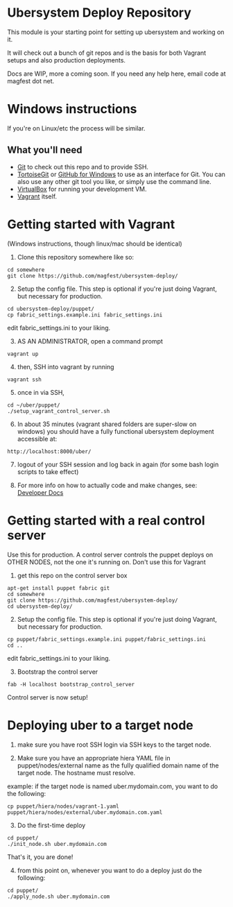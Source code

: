 Ubersystem Deploy Repository
============================

This module is your starting point for setting up ubersystem and working on it.  

It will check out a bunch of git repos and is the basis for both Vagrant setups and also production deployments.

Docs are WIP, more a coming soon. If you need any help here, email code at magfest dot net.

Windows instructions
=====================

If you're on Linux/etc the process will be similar.

## What you'll need
* [Git](http://git-scm.com/) to check out this repo and to provide SSH.
* [TortoiseGit](https://code.google.com/p/tortoisegit/) or [GitHub for Windows](https://windows.github.com/) to use as an interface for Git. You can also use any other git tool you like, or simply use the command line.
* [VirtualBox](https://www.virtualbox.org/wiki/Downloads) for running your development VM.
* [Vagrant](http://www.vagrantup.com/downloads.html) itself.


Getting started with Vagrant
===============

(Windows instructions, though linux/mac should be identical)

1) Clone this repository somewhere like so:
```
cd somewhere
git clone https://github.com/magfest/ubersystem-deploy/ 
```

2) Setup the config file.  This step is optional if you're just doing Vagrant, but necessary for production.
```
cd ubersystem-deploy/puppet/
cp fabric_settings.example.ini fabric_settings.ini
```

edit fabric_settings.ini to your liking.

3) AS AN ADMINISTRATOR, open a command prompt
```
vagrant up
```

4) then, SSH into vagrant by running
```
vagrant ssh
```

5) once in via SSH,
```
cd ~/uber/puppet/
./setup_vagrant_control_server.sh
```

6) In about 35 minutes (vagrant shared folders are super-slow on windows) you should have a fully functional ubersystem deployment accessible at: 
```
http://localhost:8000/uber/
```

7) logout of your SSH session and log back in again (for some bash login scripts to take effect)

8) For more info on how to actually code and make changes, see: [Developer Docs](DEVELOP.md)

Getting started with a real control server
====================

Use this for production.  A control server controls the puppet deploys on OTHER NODES, not the one it's running on.  Don't use this for Vagrant

1) get this repo on the control server box
```
apt-get install puppet fabric git
cd somewhere
git clone https://github.com/magfest/ubersystem-deploy/ 
cd ubersystem-deploy/
```

2) Setup the config file.  This step is optional if you're just doing Vagrant, but necessary for production.
```
cp puppet/fabric_settings.example.ini puppet/fabric_settings.ini
cd ..
```

edit fabric_settings.ini to your liking.

3) Bootstrap the control server

```
fab -H localhost bootstrap_control_server
```

Control server is now setup!


Deploying uber to a target node
==========

1) make sure you have root SSH login via SSH keys to the target node.  

2) Make sure you have an appropriate hiera YAML file in puppet/nodes/external name as the fully qualified domain name of the target node.  The hostname must resolve.

example: if the target node is named uber.mydomain.com, you want to do the following:

```
cp puppet/hiera/nodes/vagrant-1.yaml puppet/hiera/nodes/external/uber.mydomain.com.yaml
```

3) Do the first-time deploy

```
cd puppet/
./init_node.sh uber.mydomain.com
```

That's it, you are done!

4) from this point on, whenever you want to do a deploy just do the following:

```
cd puppet/
./apply_node.sh uber.mydomain.com
```

